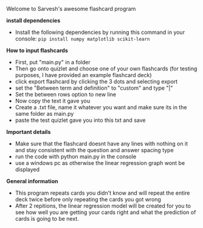 Welcome to Sarvesh's awesome flashcard program


**install dependencies**
- Install the following dependencies by running this command in your console: `pip install numpy matplotlib scikit-learn`

**How to input flashcards**
- First, put "main.py" in a folder
- Then go onto quizlet and choose one of your own flashcards (for testing purposes, I have provided an example flashcard deck)
- click export flashcard by clicking the 3 dots and selecting export
- set the "Between term and definition" to "custom" and type "|"
- Set the between rows option to new line
- Now copy the text it gave you
- Create a .txt file, name it whatever you want and make sure its in the same folder as main.py
- paste the test quizlet gave you into this txt and save

**Important details**
- Make sure that the flashcard doesnt have any lines with nothing on it and stay consistent with the question and answer spacing type
- run the code with python main.py in the console
- use a windows pc as otherwise the linear regression graph wont be displayed

**General information**
- This program repeats cards you didn't know and will repeat the entire deck twice before only repeating the cards you got wrong
- After 2 repitions, the linear regression model will be created for you to see how well you are getting your cards right and what the prediction of cards is going to be next.
